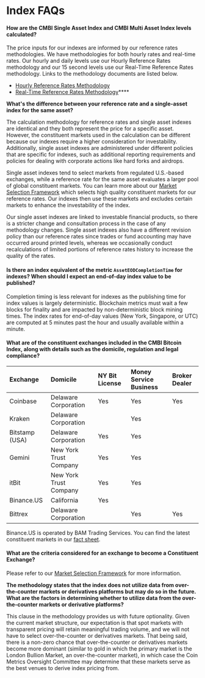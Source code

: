 # Index FAQs

#### **How are the CMBI Single Asset Index and CMBI Multi Asset Index levels calculated?** 

The price inputs for our indexes are informed by our reference rates methodologies.  We have methodologies for both hourly rates and real-time rates. Our hourly and daily levels use our Hourly Reference Rates methodology and our 15 second levels use our Real-Time Reference Rates methodology. Links to the methodology documents are listed below. 

* [Hourly Reference Rates Methodology](https://coinmetrics.io/reference-rates-methodology/) 
* [Real-Time Reference Rates Methodology](https://coinmetrics.io/rtrr-methodology/)\*\*\*\*

**What's the difference between your reference rate and a single-asset index for the same asset?** 

The calculation methodology for reference rates and single asset indexes are identical and they both represent the price for a specific asset. However, the constituent markets used in the calculation can be different because our indexes require a higher consideration for investability. Additionally, single asset indexes are administered under different policies that are specific for indexes, such as additional reporting requirements and policies for dealing with corporate actions like hard forks and airdrops. 

Single asset indexes tend to select markets from regulated U.S.-based exchanges, while a reference rate for the same asset evaluates a larger pool of global constituent markets. You can learn more about our [Market Selection Framework](https://coinmetrics.io/reference-rates-market-selection-framework/) which selects high quality constituent markets for our reference rates. Our indexes then use these markets and excludes certain markets to enhance the investability of the index.  

Our single asset indexes are linked to investable financial products, so there is a stricter change and consultation process in the case of any methodology changes. Single asset indexes also have a different revision policy than our reference rates since trades or fund accounting may have occurred around printed levels, whereas we occasionally conduct recalculations of limited portions of reference rates history to increase the quality of the rates.  

#### **Is there an index equivalent of the metric `AssetEODCompletionTime` for indexes? When should I expect an end-of-day index value to be published?**

Completion timing is less relevant for indexes as the publishing time for index values is largely deterministic. Blockchain metrics must wait a few blocks for finality and are impacted by non-deterministic block mining times. The index rates for end-of-day values \(New York, Singapore, or UTC\) are computed at 5 minutes past the hour and usually available within a minute. 

#### **What are of the constituent exchanges included in the CMBI Bitcoin Index, along with details such as the domicile, regulation and legal compliance?**

| **Exchange** | **Domicile** | **NY Bit License**   | **Money Service Business** | **Broker Dealer** |
| :--- | :--- | :--- | :--- | :--- |
| Coinbase  | Delaware Corporation | Yes | Yes | Yes |
| Kraken  | Delaware Corporation |  | Yes |  |
| Bitstamp \(USA\)  | Delaware Corporation | Yes | Yes |  |
| Gemini  | New York Trust Company | Yes | Yes |  |
| itBit  | New York Trust Company | Yes | Yes |  |
| Binance.US | California | Yes |  |  |
| Bittrex  | Delaware Corporation |  | Yes | Yes |

Binance.US is operated by BAM Trading Services. You can find the latest constituent markets in our [fact sheet](https://cmbi-indexes.coinmetrics.io/cmbibtc).

#### **What are the criteria considered for an exchange to become a Constituent Exchange?**

Please refer to our [Market Selection Framework](https://coinmetrics.io/reference-rates-market-selection-framework/) for more information. 

**The methodology states that the index does not utilize data from over-the-counter markets or derivatives platforms but may do so in the future. What are the factors in determining whether to utilize data from the over-the-counter markets or derivative platforms?**

This clause in the methodology provides us with future optionality. Given the current market structure, our expectation is that spot markets with transparent pricing will retain meaningful trading volume, and we will not have to select over-the-counter or derivatives markets. That being said, there is a non-zero chance that over-the-counter or derivatives markets become more dominant \(similar to gold in which the primary market is the London Bullion Market, an over-the-counter market\), in which case the Coin Metrics Oversight Committee may determine that these markets serve as the best venues to derive index pricing from.

